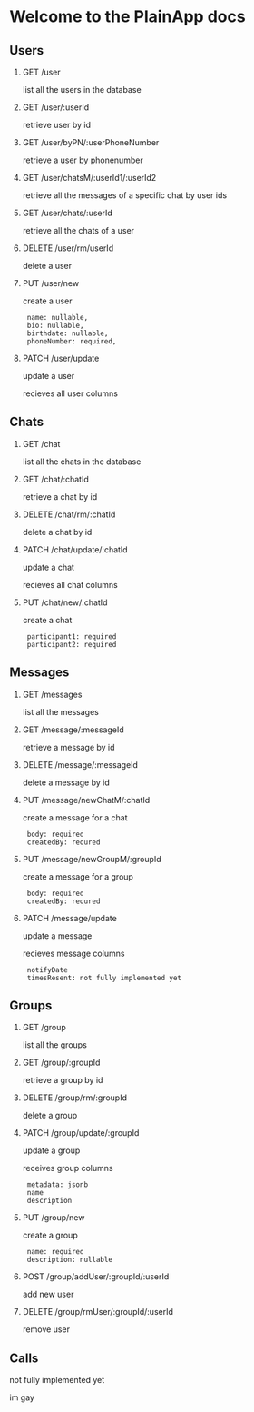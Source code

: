 # Welcome to the PlainApp docs


## Users

1. GET /user

    list all the users in the database

2. GET /user/:userId

    retrieve user by id

3. GET /user/byPN/:userPhoneNumber

    retrieve a user by phonenumber

4. GET /user/chatsM/:userId1/:userId2

    retrieve all the messages of a specific chat by user ids

5. GET /user/chats/:userId

    retrieve all the chats of a user

6.  DELETE /user/rm/userId

    delete a user

7. PUT /user/new

    create a user

        name: nullable,
        bio: nullable,
        birthdate: nullable,
        phoneNumber: required,

8. PATCH /user/update

    update a user

    recieves all user columns

## Chats

1. GET /chat

    list all the chats in the database

2. GET /chat/:chatId

    retrieve a chat by id

3. DELETE /chat/rm/:chatId

    delete a chat by id

4. PATCH /chat/update/:chatId

    update a chat
    
    recieves all chat columns

5. PUT /chat/new/:chatId

    create a chat

        participant1: required
        participant2: required

## Messages

1. GET /messages

    list all the messages

2. GET /message/:messageId

    retrieve a message by id

3. DELETE /message/:messageId

    delete a message by id

4. PUT /message/newChatM/:chatId

    create a message for a chat

        body: required
        createdBy: requred

5. PUT /message/newGroupM/:groupId

    create a message for a group

        body: required
        createdBy: requred

6. PATCH /message/update

    update a message

    recieves message columns

        notifyDate
        timesResent: not fully implemented yet

## Groups

1. GET /group

    list all the groups

2. GET /group/:groupId

    retrieve a group by id

3. DELETE /group/rm/:groupId

    delete a group

4. PATCH /group/update/:groupId

    update a group

    receives group columns

        metadata: jsonb
        name
        description
    
5. PUT /group/new

    create a group

        name: required
        description: nullable

6. POST /group/addUser/:groupId/:userId

    add new user

7. DELETE /group/rmUser/:groupId/:userId

    remove user


## Calls
not fully implemented yet




im gay
